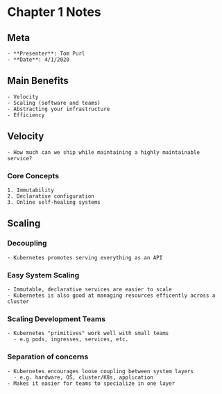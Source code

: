 # Chapter 1 Notes

## Meta
    - **Presenter**: Tom Purl
    - **Date**: 4/1/2020
## Main Benefits
    - Velocity
    - Scaling (software and teams)
    - Abstracting your infrastructure
    - Efficiency
## Velocity
    - How much can we ship while maintaining a highly maintainable service?
### Core Concepts
    1. Immutability
    2. Declarative configuration
    3. Online self-healing systems
## Scaling
### Decoupling
    - Kubernetes promotes serving everything as an API
### Easy System Scaling
    - Immutable, declarative services are easier to scale
    - Kubernetes is also good at managing resources efficently across a cluster
### Scaling Development Teams
    - Kubernetes "primitives" work well with small teams
      - e.g pods, ingresses, services, etc.
### Separation of concerns
    - Kubernetes encourages loose coupling between system layers
      - e.g. hardware, OS, cluster/K8s, application
    - Makes it easier for teams to specialize in one layer
